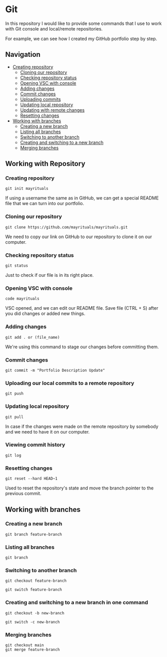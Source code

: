 # Git

In this repository I would like to provide some commands that I use to work with Git console and local/remote repositories.

For example, we can see how I created my GitHub portfolio step by step.

## Navigation

- [Creating repository](#creating-repository)
  - [Cloning our repository](#cloning-our-repository)
  - [Checking repository status](#checking-repository-status)
  - [Opening VSC with console](#opening-vsc-with-console)
  - [Adding changes](#adding-changes)
  - [Commit changes](#commit-changes)
  - [Uploading commits](#uploading-our-local-commits-to-a-remote-repository)
  - [Updating local repository](#updating-local-repository)
  - [Updating with remote changes](#updating-with-remote-changes)
  - [Resetting changes](#resetting-changes)
- [Working with branches](#working-with-branches)
  - [Creating a new branch](#creating-a-new-branch)
  - [Listing all branches](#listing-all-branches)
  - [Switching to another branch](#switching-to-another-branch)
  - [Creating and switching to a new branch](#creating-and-switching-to-a-new-branch-in-one-command)
  - [Merging branches](#merging-branches)

## Working with Repository

### Creating repository

```git
git init mayrituals
```

If using a username the same as in GitHub, we can get a special README file that we can turn into our portfolio.

### Cloning our repository

```git
git clone https://github.com/mayrituals/mayrituals.git
```

We need to copy our link on GitHub to our repository to clone it on our computer.

### Checking repository status

```git
git status
```

Just to check if our file is in its right place.

### Opening VSC with console

```git
code mayrituals
```

VSC opened, and we can edit our README file. Save file (CTRL + S) after you did changes or added new things.

### Adding changes

```git
git add . or (file_name)
```

We're using this command to stage our changes before committing them.

### Commit changes

```git
git commit -m "Portfolio Description Update"
```

### Uploading our local commits to a remote repository

```git
git push
```

### Updating local repository

```git
git pull
```

In case if the changes were made on the remote repository by somebody and we need to have it on our computer.

### Viewing commit history

```git
git log
```

### Resetting changes

```git
git reset --hard HEAD~1
```

Used to reset the repository's state and move the branch pointer to the previous commit.

## Working with branches

### Creating a new branch

```git
git branch feature-branch
```

### Listing all branches

```git
git branch
```

### Switching to another branch

```git
git checkout feature-branch
```

```git
git switch feature-branch
```

### Creating and switching to a new branch in one command

```git
git checkout -b new-branch
```

```git
git switch -c new-branch
```

### Merging branches

```git
git checkout main
git merge feature-branch
```